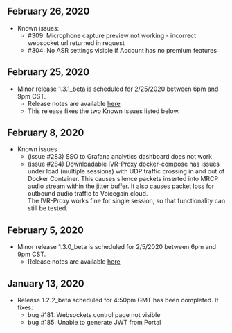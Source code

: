 ## February 26, 2020
* Known issues:
  * #309: Microphone capture preview not working - incorrect websocket url returned in request 
  * #304: No ASR settings visible if Account has no premium features


## February 25, 2020
* Minor release 1.3.1_beta is scheduled for 2/25/2020 between 6pm and 9pm CST.
  * Release notes are available [here](https://raw.githubusercontent.com/voicegain/platform/master/RELEASE.md)
  * This release fixes the two Known Issues listed below.

## February 8, 2020
* Known issues
  * (issue #283) SSO to Grafana analytics dashboard does not work 
  * (issue #284) Downloadable IVR-Proxy docker-compose has issues under load (multiple sessions) with UDP traffic crossing in and out of Docker Container. This causes silence packets inserted into MRCP audio stream within the jitter buffer. It also causes packet loss for outbound audio traffic to Voicegain cloud.</br>
  The IVR-Proxy works fine for single session, so that functionality can still be tested. 

## February 5, 2020
* Minor release 1.3.0_beta is scheduled for 2/5/2020 between 6pm and 9pm CST.
  * Release notes are available [here](https://raw.githubusercontent.com/voicegain/platform/master/RELEASE.md)

## January 13, 2020
* Release 1.2.2_beta scheduled for 4:50pm GMT has been completed. It fixes:
    - bug #181: Websockets control page not visible
    - bug #185: Unable to generate JWT from Portal



